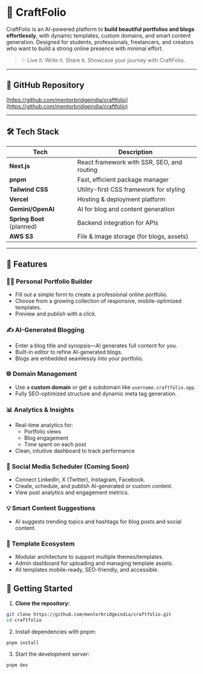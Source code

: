 # 🎨 CraftFolio

CraftFolio is an AI-powered platform to **build beautiful portfolios and blogs effortlessly**, with dynamic templates, custom domains, and smart content generation. Designed for students, professionals, freelancers, and creators who want to build a strong online presence with minimal effort.

> ✨ Live it. Write it. Share it. Showcase your journey with CraftFolio.

---

## 🔗 GitHub Repository

[https://github.com/mentorbridgeindia/craftfolio](https://github.com/mentorbridgeindia/craftfolio)

---

## 🛠 Tech Stack

| Tech                      | Description                                |
| ------------------------- | ------------------------------------------ |
| **Next.js**               | React framework with SSR, SEO, and routing |
| **pnpm**                  | Fast, efficient package manager            |
| **Tailwind CSS**          | Utility-first CSS framework for styling    |
| **Vercel**                | Hosting & deployment platform              |
| **Gemini/OpenAI**         | AI for blog and content generation         |
| **Spring Boot** (planned) | Backend integration for APIs               |
| **AWS S3**                | File & image storage (for blogs, assets)   |

---

## 🚀 Features

### 🧑‍🎓 Personal Portfolio Builder

- Fill out a simple form to create a professional online portfolio.
- Choose from a growing collection of responsive, mobile-optimized templates.
- Preview and publish with a click.

### ✍️ AI-Generated Blogging

- Enter a blog title and synopsis—AI generates full content for you.
- Built-in editor to refine AI-generated blogs.
- Blogs are embedded seamlessly into your portfolio.

### 🌐 Domain Management

- Use a **custom domain** or get a subdomain like `username.craftfolio.app`.
- Fully SEO-optimized structure and dynamic meta tag generation.

### 📊 Analytics & Insights

- Real-time analytics for:
  - Portfolio views
  - Blog engagement
  - Time spent on each post
- Clean, intuitive dashboard to track performance

### 📣 Social Media Scheduler (Coming Soon)

- Connect LinkedIn, X (Twitter), Instagram, Facebook.
- Create, schedule, and publish AI-generated or custom content.
- View post analytics and engagement metrics.

### 💡 Smart Content Suggestions

- AI suggests trending topics and hashtags for blog posts and social content.

### 🎨 Template Ecosystem

- Modular architecture to support multiple themes/templates.
- Admin dashboard for uploading and managing template assets.
- All templates mobile-ready, SEO-friendly, and accessible.

## 🧪 Getting Started

1. **Clone the repository:**

```bash
git clone https://github.com/mentorbridgeindia/craftfolio.git
cd craftfolio
```

2. Install dependencies with pnpm:

```bash
pnpm install
```

3. Start the development server:

```bash
pnpm dev
```
